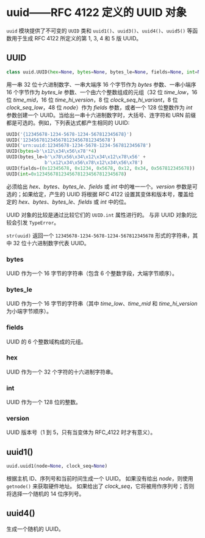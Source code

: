 # uuid——RFC 4122 定义的 UUID 对象

`uuid` 模块提供了不可变的 `UUID` 类和 `uuid1()`、`uuid3()`、`uuid4()`、`uuid5()` 等函数用于生成 RFC 4122 所定义的第 1, 3, 4 和 5 版 UUID。

## UUID

```python
class uuid.UUID(hex=None, bytes=None, bytes_le=None, fields=None, int=None, version=None, *, is_safe=SafeUUID.unknown)
```

用一串 32 位十六进制数字、一串大端序 16 个字节作为 *bytes* 参数、一串小端序 16 个字节作为 *bytes_le* 参数、一个由六个整数组成的元组（32 位 *time_low*，16 位 *time_mid*，16 位 *time_hi_version*，8 位 *clock_seq_hi_variant*，8 位 *clock_seq_low*，48 位 *node*）作为 *fields* 参数，或者一个 128 位整数作为 *int* 参数创建一个 UUID。当给出一串十六进制数字时，大括号、连字符和 URN 前缀都是可选的。例如，下列表达式都产生相同的 UUID:

```python
UUID('{12345678-1234-5678-1234-567812345678}')
UUID('12345678123456781234567812345678')
UUID('urn:uuid:12345678-1234-5678-1234-567812345678')
UUID(bytes=b'\x12\x34\x56\x78'*4)
UUID(bytes_le=b'\x78\x56\x34\x12\x34\x12\x78\x56' +
              b'\x12\x34\x56\x78\x12\x34\x56\x78')
UUID(fields=(0x12345678, 0x1234, 0x5678, 0x12, 0x34, 0x567812345678))
UUID(int=0x12345678123456781234567812345678)
```

必须给出 *hex*、*bytes*、*bytes_le*、*fields* 或 *int* 中的唯一一个。*version* 参数是可选的；如果给定，产生的 UUID 将根据 RFC 4122 设置其变体和版本号，覆盖给定的 *hex*、*bytes*、*bytes_le*、*fields* 或 *int* 中的位。

UUID 对象的比较是通过比较它们的 `UUID.int` 属性进行的。 与非 UUID 对象的比较会引发 `TypeError`。

`str(uuid)` 返回一个 `12345678-1234-5678-1234-567812345678` 形式的字符串，其中 32 位十六进制数字代表 UUID。

### bytes

UUID 作为一个 16 字节的字符串（包含 6 个整数字段，大端字节顺序）。

### bytes_le

UUID 作为一个 16 字节的字符串（其中 *time_low*、*time_mid* 和 *time_hi_version* 为小端字节顺序）。

### fields

UUID 的 6 个整数域构成的元组。

### hex

UUID 作为一个 32 个字符的十六进制字符串。

### int

UUID 作为一个 128 位的整数。

### version

UUID 版本号（1 到 5，只有当变体为 RFC_4122 时才有意义）。

## uuid1()

```python
uuid.uuid1(node=None, clock_seq=None)
```

根据主机 ID、序列号和当前时间生成一个 UUID。 如果没有给出 *node*，则使用 `getnode()` 来获取硬件地址。 如果给出了 *clock_seq*，它将被用作序列号；否则将选择一个随机的 14 位序列号。

## uuid4()

生成一个随机的 UUID。
